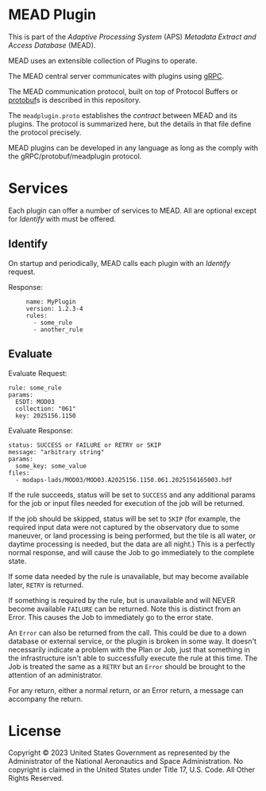 # MEAD Plugin

This is part of the _Adaptive Processing System_ (APS) _Metadata Extract and Access Database_ (MEAD).

MEAD uses an extensible collection of Plugins to operate.

The MEAD central server communicates with plugins using [gRPC](https://grpc.io).

The MEAD communication protocol, built on top of Protocol Buffers or [protobuf](https://protobuf.dev/)s is
described in this repository.

The ```meadplugin.proto``` establishes the *contract* between MEAD and its plugins.  The protocol is 
summarized here, but the details in that file define the protocol precisely.

MEAD plugins can be developed in any language as long as the comply with the gRPC/protobuf/meadplugin protocol.

# Services

Each plugin can offer a number of services to MEAD.  All are optional except for _Identify_ with must be offered.

## Identify

On startup and periodically, MEAD calls each plugin with an _Identify_ request.

Response:
```
     name: MyPlugin
     version: 1.2.3-4
     rules:
       - some_rule
       - another_rule 
```

## Evaluate

Evaluate Request:
```
rule: some_rule
params:
  ESDT: MOD03
  collection: "061"
  key: 2025156.1150
```

Evaluate Response:
```
status: SUCCESS or FAILURE or RETRY or SKIP
message: "arbitrary string"
params:
  some_key: some_value
files:
  - modaps-lads/MOD03/MOD03.A2025156.1150.061.2025156165003.hdf
```

If the rule succeeds, status will be set to ```SUCCESS``` and any additional params for the job
or input files needed for execution of the job will be returned.

If the job should be skipped, status will be set to ```SKIP``` (for example, the required input
data were not captured by the observatory due to some maneuver, or land processing is being
performed, but the tile is all water, or daytime processing is needed, but the data are all night.)
This is a perfectly normal response, and will cause the Job to go immediately to the complete state.

If some data needed by the rule is unavailable, but may become available later, ```RETRY``` is
returned. 

If something is required by the rule, but is unavailable and will NEVER become available ```FAILURE```
can be returned.   Note this is distinct from an Error.  This causes the Job to immediately go to
the error state.

An ```Error``` can also be returned from the call.  This could be due to a down database or
external service, or the plugin is broken in some way.  It doesn't necessarily indicate a problem
with the Plan or Job, just that something in the infrastructure isn't able to successfully execute
the rule at this time.  The Job is treated the same as a ```RETRY``` but an ```Error``` should be brought
to the attention of an administrator.

For any return, either a normal return, or an Error return, a message can accompany the return.

# License
Copyright © 2023 United States Government as represented by the Administrator 
of the National Aeronautics and Space Administration. No copyright is claimed 
in the United States under Title 17, U.S. Code. All Other Rights Reserved.
